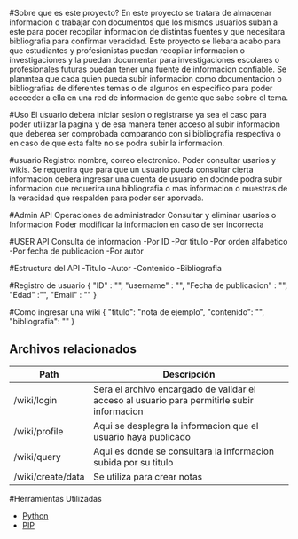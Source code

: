 #Sobre que es este proyecto?
En este proyecto se tratara de almacenar informacion o trabajar con documentos que los mismos usuarios suban a este
para poder recopilar informacion de distintas fuentes y que necesitara bibliografia para confirmar veracidad.
Este proyecto se llebara acabo para que estudiantes y profesionistas puedan recopilar informacion o investigaciones y la puedan documentar para investigaciones escolares o profesionales futuras puedan tener una fuente de informacion confiable.
Se planmtea que cada quien pueda subir informacion como documentacion o bibliografias de diferentes temas o de algunos en especifico para poder acceeder a ella en una red de informacion de gente que sabe sobre el tema.


#Uso
El usuario debera iniciar sesion o registrarse ya sea el caso para poder utilizar la pagina y de esa manera tener acceso al subir informacion que deberea ser comprobada comparando con si bibliografia respectiva o en caso de que esta falte no se podra subir la informacion.

#usuario
Registro: nombre, correo electronico.
Poder consultar usarios y wikis.
Se requerira que para que un usuario pueda consultar cierta informacion debera ingresar una cuenta de usuario en dodnde podra subir informacion que requerira una bibliografia o mas informacion o muestras de la veracidad que respalden para poder ser aporvada.

#Admin API
Operaciones de administrador
Consultar y eliminar usarios o Informacion
Poder modificar la informacion en caso de ser incorrecta

#USER API
Consulta de informacion
-Por ID
-Por titulo
-Por orden alfabetico
-Por fecha de publicacion
-Por autor


#Estructura del API
-Titulo
-Autor
-Contenido
-Bibliografia

#Registro de usuario
{
  "ID" : "",
   "username" : "",
   "Fecha de publicacion" : "",
   "Edad" :"",
   "Email" : "" }

#Como ingresar una wiki
{
    "titulo": "nota de ejemplo",
    "contenido": "",
    "bibliografia": ""
}


## Archivos relacionados

| Path                    | Descripción                                         |
| ----------------------- | --------------------------------------------------- |
| /wiki/login             | Sera el archivo encargado de validar el acceso al usuario para permitirle subir informacion |
| /wiki/profile           | Aqui se desplegra la informacion que el usuario haya publicado |
| /wiki/query             | Aqui es donde se consultara la informacion subida por su titulo|
| /wiki/create/data       | Se utiliza para crear notas|


#Herramientas Utilizadas
* [Python](https://www.python.org)
* [PIP](https://pip.pypa.io/en/stable/installing/)
